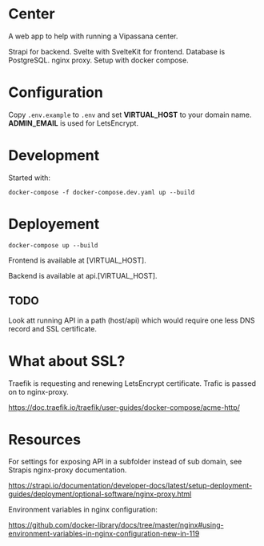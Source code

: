 # Center

A web app to help with running a Vipassana center.

Strapi for backend. 
Svelte with SvelteKit for frontend.
Database is PostgreSQL.
nginx proxy.
Setup with docker compose.

# Configuration

Copy `.env.example` to `.env` and set **VIRTUAL_HOST** to your domain name. **ADMIN_EMAIL** is used for LetsEncrypt.

# Development

Started with:

    docker-compose -f docker-compose.dev.yaml up --build

# Deployement

    docker-compose up --build

Frontend is available at [VIRTUAL_HOST].

Backend is available at api.[VIRTUAL_HOST].

## TODO
Look att running API in a path (host/api) which would require one less DNS record and SSL certificate.

# What about SSL?

Traefik is requesting and renewing LetsEncrypt certificate. Trafic is passed on to nginx-proxy.

https://doc.traefik.io/traefik/user-guides/docker-compose/acme-http/

# Resources

For settings for exposing API in a subfolder instead of sub domain, see Strapis nginx-proxy documentation.

https://strapi.io/documentation/developer-docs/latest/setup-deployment-guides/deployment/optional-software/nginx-proxy.html

Environment variables in nginx configuration:

https://github.com/docker-library/docs/tree/master/nginx#using-environment-variables-in-nginx-configuration-new-in-119
